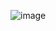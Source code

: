 ![image](https://user-images.githubusercontent.com/128877043/235578999-5a13a47b-3647-4264-9cfd-e4a27813ec50.png=500)
